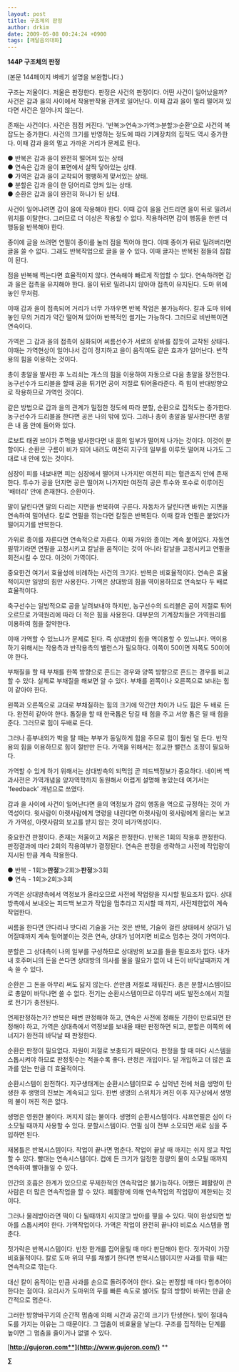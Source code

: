 ```yaml
---
layout: post
title: 구조체의 판정
author: drkim
date: 2009-05-08 00:24:24 +0900
tags: [깨달음의대화]
---
```

**144P 구조체의 판정**

(본문 144페이지 벼베기 설명을 보완합니다.)

구조는 저울이다. 저울은 판정한다. 판정은 사건의 판정이다. 어떤 사건이 일어났을까? 사건은 갑과 을의 사이에서 작용반작용 관계로 일어난다. 이때 갑과 을이 멀리 떨어져 있다면 사건은 일어나지 않는다.

존재는 사건이다. 사건은 점점 커진다. '반복≫연속≫가역≫분할≫순환'으로 사건의 복잡도는 증가한다. 사건의 크기를 반영하는 정도에 따라 기계장치의 집적도 역시 증가한다. 이때 갑과 을의 멀고 가까운 거리가 문제로 된다.

● 반복은 갑과 을이 완전히 떨어져 있는 상태  
● 연속은 갑과 을이 표면에서 살짝 닿아있는 상태.  
● 가역은 갑과 을이 교착되어 팽팽하게 맞서있는 상태.  
● 분할은 갑과 을이 한 덩어리로 엉켜 있는 상태.  
● 순환은 갑과 을이 완전히 하나가 된 상태.

사건이 일어나려면 갑이 을에 작용해야 한다. 이때 갑이 을을 건드리면 을이 뒤로 밀려서 위치를 이탈한다. 그러므로 더 이상은 작용할 수 없다. 작용하려면 갑이 행동을 한번 더 행동을 반복해야 한다.

종이에 글을 쓰려면 연필이 종이를 눌러 점을 찍어야 한다. 이때 종이가 뒤로 밀려버리면 글을 쓸 수 없다. 그래도 반복작업으로 글을 쓸 수 있다. 이때 글자는 반복된 점들의 집합이 된다.

점을 반복해 찍는다면 효율적이지 않다. 연속해야 빠르게 작업할 수 있다. 연속하려면 갑과 을은 접촉을 유지해야 한다. 을이 뒤로 밀려나지 않아야 접촉이 유지된다. 도마 위에 놓인 무처럼.

이때 갑과 을이 접촉되어 거리가 너무 가까우면 반복 작업은 불가능하다. 칼과 도마 위에 놓인 무의 거리가 약간 떨어져 있어야 반복적인 썰기는 가능하다. 그러므로 비반복이면 연속이다.

가역은 그 갑과 을의 접촉이 심화되어 씨름선수가 서로의 샅바를 잡듯이 교착된 상태다. 이때는 가역현상이 일어나서 갑이 정지하고 을이 움직여도 같은 효과가 일어난다. 반작용의 힘을 이용하는 것이다.

총이 총알을 발사한 후 노리쇠는 개스의 힘을 이용하여 자동으로 다음 총알을 장전한다. 농구선수가 드리블을 할때 공을 튀기면 공이 저절로 튀어올라준다. 즉 힘이 반대방향으로 작용하므로 가역인 것이다.

같은 방법으로 갑과 을의 관계가 밀접한 정도에 따라 분할, 순환으로 집적도는 증가한다. 농구선수가 드리블을 한다면 공은 나의 밖에 있다. 그러나 총이 총알을 발사한다면 총알은 내 몸 안에 들어와 있다.

로보트 태권 브이가 주먹을 발사한다면 내 몸의 일부가 떨어져 나가는 것이다. 이것이 분할이다. 순환은 구름이 비가 되어 내려도 여전히 지구의 일부를 이루듯 떨어져 나가도 그대로 내 안에 있는 것이다.

심장이 피를 내보내면 피는 심장에서 떨어져 나가지만 여전히 피는 혈관조직 안에 존재한다. 투수가 공을 던지면 공은 떨어져 나가지만 여전히 공은 투수와 포수로 이루어진 '배터리' 안에 존재한다. 순환이다.

말이 달린다면 말의 다리는 지면을 반복하여 구른다. 자동차가 달린다면 바퀴는 지면을 연속하여 밀어낸다. 칼로 연필을 깎는다면 칼질은 반복된다. 이때 칼과 연필은 붙었다가 떨어지기를 반복한다.

가위로 종이를 자른다면 연속적으로 자른다. 이때 가위와 종이는 계속 붙어있다. 자동연필깎기라면 연필을 고정시키고 칼날을 움직이는 것이 아니라 칼날을 고정시키고 연필을 회전시킬 수 있다. 이것이 가역이다.

중요한건 여기서 효율성에 비례하는 사건의 크기다. 반복은 비효율적이다. 연속은 효율적이지만 일방의 힘만 사용한다. 가역은 상대방의 힘을 역이용하므로 연속보다 두 배로 효율적이다.

축구선수는 일방적으로 공을 날려보내야 하지만, 농구선수의 드리블은 공이 저절로 튀어오르므로 가역원리에 따라 더 적은 힘을 사용한다. 대부분의 기계장치들은 가역원리를 이용하여 힘을 절약한다.

이때 가역할 수 있느냐가 문제로 된다. 즉 상대방의 힘을 역이용할 수 있느냐다. 역이용하기 위해서는 작용측과 반작용측의 밸런스가 필요하다. 이쪽이 50이면 저쪽도 50이어야 한다.

부채질을 할 때 부채를 한쪽 방향으로 흔드는 경우와 양쪽 방향으로 흔드는 경우를 비교할 수 있다. 실제로 부채질을 해보면 알 수 있다. 부채를 왼쪽이나 오른쪽으로 보내는 힘이 같아야 한다. 

왼쪽과 오른쪽으로 교대로 부채질하는 힘의 크기에 약간만 차이가 나도 힘은 두 배로 든다. 완전히 같아야 한다. 톱질을 할 때 한국톱은 당길 때 힘을 주고 서양 톱은 밀 때 힘을 준다. 그러므로 힘이 두배로 든다.

그러나 흥부내외가 박을 탈 때는 부부가 동일하게 힘을 주므로 힘이 훨씬 덜 든다. 반작용의 힘을 이용하므로 힘이 절반만 든다. 가역을 위해서는 정교한 밸런스 조정이 필요하다. 

가역할 수 있게 하기 위해서는 상대방측의 되먹임 곧 피드백정보가 중요하다. 네이버 백과사전은 가역개념을 양자역학까지 동원해서 어렵게 설명해 놓았는데 여기서는 'feedback' 개념으로 쓰였다. 

갑과 을 사이에 사건이 일어난다면 을의 역정보가 갑의 행동을 역으로 규정하는 것이 가역성이다. 윗사람이 아랫사람에게 명령을 내린다면 아랫사람이 윗사람에게 올리는 보고가 가역성, 아랫사람의 보고를 받지 않는 것이 비가역성이다.

중요한건 판정이다. 존재는 저울이고 저울은 판정한다. 반복은 1회의 작용후 판정한다. 판정결과에 따라 2회의 작용여부가 결정된다. 연속은 판정을 생략하고 사전에 작업량이 지시된 만큼 계속 작용한다. 

● 반복 - 1회≫**판정**≫2회≫**판정**≫3회  
● 연속 - 1회≫2회≫3회

가역은 상대방측에서 역정보가 올라오므로 사전에 작업량을 지시할 필요조차 없다. 상대방측에서 보내오는 피드백 보고가 작업을 멈추라고 지시할 때 까지, 사전제한없이 계속 작업한다. 

씨름을 한다면 안다리나 밧다리 기술을 거는 것은 반복, 기술이 걸린 상태에서 상대가 넘어질때까지 계속 밀어붙이는 것은 연속, 상대가 넘어지면 비로소 멈추는 것이 가역이다. 

분할은 그 상대측이 나의 일부를 구성하므로 상대방의 보고를 들을 필요조차 없다. 내가 내 호주머니의 돈을 쓴다면 상대방의 의사를 물을 필요가 없이 내 돈이 바닥날때까지 계속 쓸 수 있다.

순환은 그 돈을 아무리 써도 닳지 않는다. 쓴만큼 저절로 채워진다. 총은 분할시스템이므로 총알이 바닥나면 쏠 수 없다. 전기는 순환시스템이므로 아무리 써도 발전소에서 저절로 전기가 충전된다.

언제판정하는가? 반복은 매번 판정해야 하고, 연속은 사전에 정해둔 기한이 만료되면 판정해야 하고, 가역은 상대측에서 역정보를 보내올 때만 판정하면 되고, 분할은 이쪽의 에너지가 완전히 바닥날 때 판정한다.

순환은 판정이 필요없다. 자원이 저절로 보충되기 때문이다. 판정을 할 때 마다 시스템을 스톱시켜야 하므로 판정횟수는 적을수록 좋다. 판정은 개입이다. 덜 개입하고 더 많은 효과를 얻는 만큼 더 효율적이다. 

순환시스템이 완전하다. 지구생태계는 순환시스템이므로 수 십억년 전에 처음 생명이 탄생한 후 생명의 진보는 계속되고 있다. 한번 생명의 스위치가 켜진 이후 지구상에서 생명의 불이 꺼진 적은 없다. 

생명은 영원한 불이다. 꺼지지 않는 불이다. 생명의 순환시스템이다. 샤프연필은 심이 다 소모될 때까지 사용할 수 있다. 분할시스템이다. 연필 심이 전부 소모되면 새로 심을 주입하면 된다. 

재봉틀은 반복시스템이다. 작업이 끝나면 멈춘다. 작업이 끝날 때 까지는 쉬지 않고 작업할 수 있다. 빨대는 연속시스템이다. 컵에 든 크기가 일정한 정량의 물이 소모될 때까지 연속하여 빨아들일 수 있다.

인간의 호흡은 한계가 있으므로 무제한적인 연속작업은 불가능하다. 어쨌든 폐활량이 큰 사람은 더 많은 연속작업을 할 수 있다. 폐활량에 의해 연속작업의 작업량이 제한되는 것이다.

그러나 물레방아라면 떡이 다 될때까지 쉬지않고 방아를 찧을 수 있다. 떡이 완성되면 방아를 스톱시켜야 한다. 가역작업이다. 가역은 작업이 완전히 끝나야 비로소 시스템을 멈춘다. 

젓가락은 반복시스템이다. 반찬 한개를 집어올릴 때 마다 판단해야 한다. 젓가락이 가장 비효율적이다. 칼로 도마 위의 무를 채썰기 한다면 반복시스템이지만 사과를 깎을 때는 연속적으로 깎는다.

대신 칼이 움직이는 만큼 사과를 손으로 돌려주어야 한다. 요는 판정할 때 마다 멈추어야 한다는 점이다. 요리사가 도마위의 무를 빠른 속도로 썰어도 칼의 방향이 바뀌는 만큼 순간적으로 멈춘다.

그러한 방향바꾸기의 순간적 멈춤에 의해 시간과 공간의 크기가 탄생한다. 빛이 절대속도를 가지는 이유는 그 때문이다. 그 멈춤이 비효율을 낳는다. 구조를 집적하는 단계를 높이면 그 멈춤을 줄이거나 없앨 수 있다. 

[**http://gujoron.com**](http://www.gujoron.com/)** 
**

**∑**